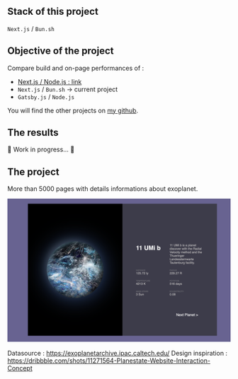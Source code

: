 ## Stack of this project

`Next.js` / `Bun.sh`

## Objective of the project

Compare build and on-page performances of :

- [Next.js / Node.js : link](https://github.com/AdrianGuery/NextJS-exoplanet)
- `Next.js` / `Bun.sh` -> current project
- `Gatsby.js` / `Node.js`

You will find the other projects on [my github](https://github.com/AdrianGuery).

## The results

🚧 Work in progress... 🚧

## The project

More than 5000 pages with details informations about exoplanet.

<img src="./assets/screenshot.png" alt="project-screenshot" height="undefined"/>

Datasource : https://exoplanetarchive.ipac.caltech.edu/
Design inspiration : https://dribbble.com/shots/11271564-Planestate-Website-Interaction-Concept
